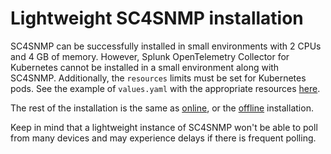 # Lightweight SC4SNMP installation

SC4SNMP can be successfully installed in small environments with 2 CPUs and 4 GB of memory.
However, Splunk OpenTelemetry Collector for Kubernetes cannot be installed in a small
environment along with SC4SNMP. Additionally, the `resources` limits must be set for Kubernetes
pods. See the example of `values.yaml` with the appropriate resources [here][lightweight_doc_link].

The rest of the installation is the same as [online](gettingstarted/sc4snmp-installation.md), or the
[offline](offlineinstallation/offline-sc4snmp.md) installation.

Keep in mind that a lightweight instance of SC4SNMP won't be able to poll from many devices and may experience delays 
if there is frequent polling.

[lightweight_doc_link]: https://github.com/splunk/splunk-connect-for-snmp/blob/main/examples/lightweight_installation.yaml
